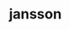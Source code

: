 ---
title: "jansson"
layout: cache
categories: [package, develop-2023-12-24]
meta: {"versions": ["2.14"], "compilers": ["cce@=15.0.1", "gcc@=11.4.0", "gcc@=7.3.1", "gcc@=7.5.0", "gcc@=9.4.0", "oneapi@=2023.2.0"], "oss": ["amzn2", "rhel8", "ubuntu18.04", "ubuntu20.04"], "platforms": ["linux"], "targets": ["aarch64", "neoverse_n1", "neoverse_v1", "ppc64le", "x86_64_v3", "zen4"], "stacks": ["aws-isc", "aws-isc-aarch64", "developer-tools", "e4s", "e4s-cray-rhel", "e4s-neoverse_v1", "e4s-oneapi", "e4s-power", "radiuss", "root"], "num_specs": 10, "num_specs_by_stack": {"aws-isc-aarch64": 2, "root": 10, "aws-isc": 1, "e4s-cray-rhel": 1, "developer-tools": 1, "radiuss": 1, "e4s-neoverse_v1": 1, "e4s-power": 1, "e4s": 1, "e4s-oneapi": 1}}
spec_details: [{"hash": "s7pbiakz7cznkv5epewivuskyzhvei6z", "compiler": "gcc@=7.3.1", "versions": ["2.14"], "os": "amzn2", "platform": "linux", "target": "aarch64", "variants": ["build_system=cmake", "build_type=Release", "generator=make", "~ipo", "+shared"], "stacks": ["aws-isc-aarch64", "root"], "size": "-", "tarball": "https://binaries.spack.io/develop-2023-12-24/build_cache/linux-amzn2-aarch64/gcc-7.3.1/jansson-2.14/linux-amzn2-aarch64-gcc-7.3.1-jansson-2.14-s7pbiakz7cznkv5epewivuskyzhvei6z.spack"}, {"hash": "cgjeiwfjavy3agzu43zetl2olvwxsmng", "compiler": "gcc@=7.3.1", "versions": ["2.14"], "os": "amzn2", "platform": "linux", "target": "neoverse_n1", "variants": ["build_system=cmake", "build_type=Release", "generator=make", "~ipo", "+shared"], "stacks": ["aws-isc-aarch64", "root"], "size": "-", "tarball": "https://binaries.spack.io/develop-2023-12-24/build_cache/linux-amzn2-neoverse_n1/gcc-7.3.1/jansson-2.14/linux-amzn2-neoverse_n1-gcc-7.3.1-jansson-2.14-cgjeiwfjavy3agzu43zetl2olvwxsmng.spack"}, {"hash": "2d4cuq6jjnveen3c6756jcdf4y4wkem5", "compiler": "gcc@=7.3.1", "versions": ["2.14"], "os": "amzn2", "platform": "linux", "target": "x86_64_v3", "variants": ["build_system=cmake", "build_type=Release", "generator=make", "~ipo", "+shared"], "stacks": ["root", "aws-isc"], "size": "-", "tarball": "https://binaries.spack.io/develop-2023-12-24/build_cache/linux-amzn2-x86_64_v3/gcc-7.3.1/jansson-2.14/linux-amzn2-x86_64_v3-gcc-7.3.1-jansson-2.14-2d4cuq6jjnveen3c6756jcdf4y4wkem5.spack"}, {"hash": "dv5cxb4rpv73z7tjnsbgjekv53aajwdl", "compiler": "cce@=15.0.1", "versions": ["2.14"], "os": "rhel8", "platform": "linux", "target": "zen4", "variants": ["build_system=cmake", "build_type=Release", "generator=make", "~ipo", "+shared"], "stacks": ["root", "e4s-cray-rhel"], "size": "-", "tarball": "https://binaries.spack.io/develop-2023-12-24/build_cache/linux-rhel8-zen4/cce-15.0.1/jansson-2.14/linux-rhel8-zen4-cce-15.0.1-jansson-2.14-dv5cxb4rpv73z7tjnsbgjekv53aajwdl.spack"}, {"hash": "6qwec7blvmmt3foscwq6m5ddhoxtlnre", "compiler": "gcc@=7.5.0", "versions": ["2.14"], "os": "ubuntu18.04", "platform": "linux", "target": "x86_64_v3", "variants": ["build_system=cmake", "build_type=Release", "generator=make", "~ipo", "+shared"], "stacks": ["root", "developer-tools"], "size": "-", "tarball": "https://binaries.spack.io/develop-2023-12-24/build_cache/linux-ubuntu18.04-x86_64_v3/gcc-7.5.0/jansson-2.14/linux-ubuntu18.04-x86_64_v3-gcc-7.5.0-jansson-2.14-6qwec7blvmmt3foscwq6m5ddhoxtlnre.spack"}, {"hash": "nqjtlo45yfxzdb7pvbudr6znzm724dtr", "compiler": "gcc@=7.5.0", "versions": ["2.14"], "os": "ubuntu18.04", "platform": "linux", "target": "x86_64_v3", "variants": ["build_system=cmake", "build_type=Release", "generator=make", "~ipo", "+shared"], "stacks": ["root", "radiuss"], "size": "-", "tarball": "https://binaries.spack.io/develop-2023-12-24/build_cache/linux-ubuntu18.04-x86_64_v3/gcc-7.5.0/jansson-2.14/linux-ubuntu18.04-x86_64_v3-gcc-7.5.0-jansson-2.14-nqjtlo45yfxzdb7pvbudr6znzm724dtr.spack"}, {"hash": "43msvrjsi537l7npjqsre6rgqv5dwyoe", "compiler": "gcc@=11.4.0", "versions": ["2.14"], "os": "ubuntu20.04", "platform": "linux", "target": "neoverse_v1", "variants": ["build_system=cmake", "build_type=Release", "generator=make", "~ipo", "+shared"], "stacks": ["root", "e4s-neoverse_v1"], "size": "-", "tarball": "https://binaries.spack.io/develop-2023-12-24/build_cache/linux-ubuntu20.04-neoverse_v1/gcc-11.4.0/jansson-2.14/linux-ubuntu20.04-neoverse_v1-gcc-11.4.0-jansson-2.14-43msvrjsi537l7npjqsre6rgqv5dwyoe.spack"}, {"hash": "rdkihuobcejgf7747bdugyvsyjotuixb", "compiler": "gcc@=9.4.0", "versions": ["2.14"], "os": "ubuntu20.04", "platform": "linux", "target": "ppc64le", "variants": ["build_system=cmake", "build_type=Release", "generator=make", "~ipo", "+shared"], "stacks": ["root", "e4s-power"], "size": "-", "tarball": "https://binaries.spack.io/develop-2023-12-24/build_cache/linux-ubuntu20.04-ppc64le/gcc-9.4.0/jansson-2.14/linux-ubuntu20.04-ppc64le-gcc-9.4.0-jansson-2.14-rdkihuobcejgf7747bdugyvsyjotuixb.spack"}, {"hash": "3gdug2inaq3c66o7y5hlx22c7zhc4ezg", "compiler": "gcc@=11.4.0", "versions": ["2.14"], "os": "ubuntu20.04", "platform": "linux", "target": "x86_64_v3", "variants": ["build_system=cmake", "build_type=Release", "generator=make", "~ipo", "+shared"], "stacks": ["root", "e4s"], "size": "-", "tarball": "https://binaries.spack.io/develop-2023-12-24/build_cache/linux-ubuntu20.04-x86_64_v3/gcc-11.4.0/jansson-2.14/linux-ubuntu20.04-x86_64_v3-gcc-11.4.0-jansson-2.14-3gdug2inaq3c66o7y5hlx22c7zhc4ezg.spack"}, {"hash": "76tciq5txdquwzxgxqikkkrv47i47xng", "compiler": "oneapi@=2023.2.0", "versions": ["2.14"], "os": "ubuntu20.04", "platform": "linux", "target": "x86_64_v3", "variants": ["build_system=cmake", "build_type=Release", "generator=make", "~ipo", "+shared"], "stacks": ["e4s-oneapi", "root"], "size": "-", "tarball": "https://binaries.spack.io/develop-2023-12-24/build_cache/linux-ubuntu20.04-x86_64_v3/oneapi-2023.2.0/jansson-2.14/linux-ubuntu20.04-x86_64_v3-oneapi-2023.2.0-jansson-2.14-76tciq5txdquwzxgxqikkkrv47i47xng.spack"}]
---